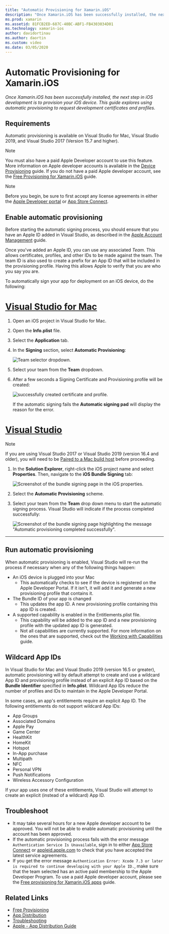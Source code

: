 ```yaml
---
title: "Automatic Provisioning for Xamarin.iOS"
description: "Once Xamarin.iOS has been successfully installed, the next step in iOS development is to provision your iOS device. This guide explores using Automatic Signing  to request development certificates and profiles."
ms.prod: xamarin
ms.assetid: 81FCB2ED-687C-40BC-ABF1-FB4303034D01
ms.technology: xamarin-ios
author: davidortinau
ms.author: daortin
ms.custom: video
ms.date: 03/05/2020
---
```


# Automatic Provisioning for Xamarin.iOS

_Once Xamarin.iOS has been successfully installed, the next step in iOS development is to provision your iOS device. This guide explores using automatic provisioning to request development certificates and profiles._

## Requirements

Automatic provisioning is available on Visual Studio for Mac, Visual Studio 2019, and Visual Studio 2017 (Version 15.7 and higher). 

> [!NOTE]
> You must also have a paid Apple Developer account to use this feature. More information on Apple developer accounts is available in the [Device Provisioning](~/ios/get-started/installation/device-provisioning/index.md) guide.
> If you do not have a paid Apple developer account, see the [Free Provisioning for Xamarin.iOS](~/ios/get-started/installation/device-provisioning/free-provisioning.md) guide.

> [!NOTE]
> Before you begin, be sure to first accept any license agreements in either the [Apple Developer portal](https://developer.apple.com/account/) or [App Store Connect](https://appstoreconnect.apple.com/).


## Enable automatic provisioning

Before starting the automatic signing process, you should ensure that you have an Apple ID added in Visual Studio, as described in the [Apple Account Management](~/cross-platform/macios/apple-account-management.md) guide. 

Once you've added an Apple ID, you can use any associated _Team_. This allows certificates, profiles, and other IDs to be made against the team. The team ID is also used to create a prefix for an App ID that will be included in the provisioning profile. Having this allows Apple to verify that you are who you say you are.

To automatically sign your app for deployment on an iOS device, do the following:

# [Visual Studio for Mac](#tab/macos)

1. Open an iOS project in Visual Studio for Mac.

2. Open the **Info.plist** file.

3. Select the **Application** tab.

4. In the **Signing** section, select **Automatic Provisioning**:

    ![Team selector dropdown.](automatic-provisioning-images/image2.png)

5. Select your team from the **Team** dropdown.

6. After a few seconds a Signing Certificate and Provisioning profile will be created:

    ![successfully created certificate and profile.](automatic-provisioning-images/image5.png)

    If the automatic signing fails the **Automatic signing pad** will display the reason for the error.

# [Visual Studio](#tab/windows)

> [!NOTE]
> If you are using Visual Studio 2017 or Visual Studio 2019 (version 16.4 and older), you will need to be [Paired to a Mac build host](~/ios/get-started/installation/windows/connecting-to-mac/index.md) before proceeding.

1. In the **Solution Explorer**, right-click the iOS project name and select **Properties**. Then, navigate to the **iOS Bundle Signing** tab:

    ![Screenshot of the bundle signing page in the iOS properties.](automatic-provisioning-images/bundle-signing-win.png)

2. Select the **Automatic Provisioning** scheme.

3. Select your team from the **Team** drop down menu to start the automatic signing process. Visual Studio will indicate if the process completed successfully:

    ![Screenshot of the bundle signing page highlighting the message "Automatic provisioning completed successfully".](automatic-provisioning-images/signing-success-win.png)

-----

## Run automatic provisioning

When automatic provisioning is enabled, Visual Studio will re-run the process if necessary when any of the following things happen:

- An iOS device is plugged into your Mac
  - This automatically checks to see if the device is registered on the Apple Developer Portal. If it isn't, it will add it and generate a new provisioning profile that contains it.
- The Bundle ID of your app is changed
  - This updates the app ID. A new provisioning profile containing this app ID is created.
- A supported capability is enabled in the Entitlements.plist file.
  - This capability will be added to the app ID and a new provisioning profile with the updated app ID is generated.
  - Not all capabilities are currently supported. For more information on the ones that are supported, check out the [Working with Capabilities](~/ios/deploy-test/provisioning/capabilities/index.md) guide.

## Wildcard App IDs

In Visual Studio for Mac and Visual Studio 2019 (version 16.5 or greater), automatic provisioning will by
default attempt to create and use a wildcard App ID and provisioning
profile instead of an explicit App ID based on the **Bundle Identifier**
specified in **Info.plist**. Wildcard App IDs reduce the number of profiles
and IDs to maintain in the Apple Developer Portal.

In some cases, an app's entitlements require an explicit App ID. The
following entitlements do not support wildcard App IDs:

- App Groups
- Associated Domains
- Apple Pay
- Game Center
- HealthKit
- HomeKit
- Hotspot
- In-App purchase
- Multipath
- NFC
- Personal VPN
- Push Notifications
- Wireless Accessory Configuration

If your app uses one of these entitlements, Visual Studio will
attempt to create an explicit (instead of a wildcard) App ID.

## Troubleshoot 

- It may take several hours for a new Apple developer account to be approved. You will not be able to enable automatic provisioning until the account has been approved.
- If the automatic provisioning process fails with the error message `Authentication Service Is Unavailable`, sign in to either [App Store Connect](https://appstoreconnect.apple.com/) or [appleid.apple.com](https://appleid.apple.com) to check that you have accepted the latest service agreements.
- If you get the error message `Authentication Error: Xcode 7.3 or later is required to continue developing with your Apple ID.`, make sure that the team selected has an active paid membership to the Apple Developer Program. To use a paid Apple developer account, please see the [Free provisioning for Xamarin.iOS apps](~/ios/get-started/installation/device-provisioning/free-provisioning.md) guide.

## Related Links

- [Free Provisioning](~/ios/get-started/installation/device-provisioning/free-provisioning.md)
- [App Distribution](~/ios/deploy-test/app-distribution/index.md)
- [Troubleshooting](~/ios/deploy-test/troubleshooting.md)
- [Apple - App Distribution Guide](https://developer.apple.com/library/ios/documentation/IDEs/Conceptual/AppDistributionGuide/Introduction/Introduction.html)
